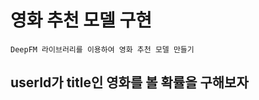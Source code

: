 # 영화 추천 모델 구현

<pre><code>DeepFM 라이브러리를 이용하여 영화 추천 모델 만들기</code></pre>

## userId가 title인 영화를 볼 확률을 구해보자

